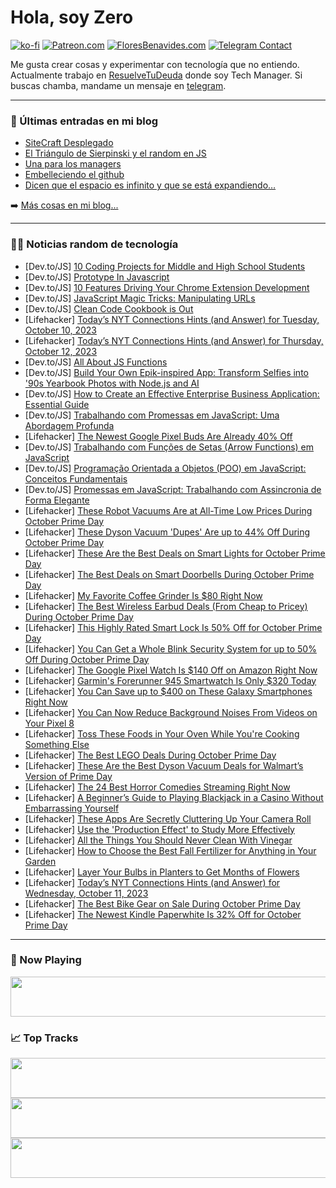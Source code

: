 # Hola, soy Zero

[![ko-fi](https://ko-fi.com/img/githubbutton_sm.svg)](https://ko-fi.com/J3J4N0LUK)
[![Patreon.com](https://img.shields.io/endpoint.svg?url=https%3A%2F%2Fshieldsio-patreon.vercel.app%2Fapi%3Fusername%3Dzerodragon%26type%3Dpatrons&style=for-the-badge)](https://patreon.com/zerodragon)
[![FloresBenavides.com](https://img.shields.io/website?down_message=oops&label=MiBlog&style=for-the-badge&up_message=online&url=https%3A%2F%2Ffloresbenavides.com)](https://floresbenavides.com)
[![Telegram Contact](https://img.shields.io/badge/escr%C3%ADbeme-ZeroDragon-%2326A5E4?style=for-the-badge&logo=telegram)](https://t.me/zerodragon)

Me gusta crear cosas y experimentar con tecnología que no entiendo.
Actualmente trabajo en [ResuelveTuDeuda](http://github.com/resuelve) donde soy Tech Manager.
Si buscas chamba, mandame un mensaje en [telegram](https://t.me/zerodragon).

---

### 📕 Últimas entradas en mi blog
<!-- BLOG-POST-LIST:START -->
- [SiteCraft Desplegado](https://floresbenavides.com/sitecraft-desplegado/)
- [El Triángulo de Sierpinski y el random en JS](https://floresbenavides.com/el-triangulo-de-sierpinski-y-el-random-en-js/)
- [Una para los managers](https://floresbenavides.com/una-para-los-managers/)
- [Embelleciendo el github](https://floresbenavides.com/embelleciendo-el-github/)
- [Dicen que el espacio es infinito y que se está expandiendo…](https://floresbenavides.com/dicen-que-el-espacio-es-infinito-y-que-se-esta-expandiendo/)
<!-- BLOG-POST-LIST:END -->

➡️ [Más cosas en mi blog...](https://floresbenavides.com)

---

### 👨‍💻 Noticias random de tecnología
<!-- TECH-POSTS:START -->
- [Dev.to/JS] [10 Coding Projects for Middle and High School Students](https://dev.to/codeguppy/10-coding-projects-for-middle-and-high-school-students-2la1)
- [Dev.to/JS] [Prototype In Javascript](https://dev.to/zeeshanali0704/prototype-in-javascript-5b44)
- [Dev.to/JS] [10 Features Driving Your Chrome Extension Development](https://dev.to/tonychain/10-features-driving-your-chrome-extension-development-3j7a)
- [Dev.to/JS] [JavaScript Magic Tricks: Manipulating URLs](https://dev.to/__28f08df2bb06aae67f97/javascript-magic-tricks-manipulating-urls-11i7)
- [Dev.to/JS] [Clean Code Cookbook is Out](https://dev.to/mcsee/clean-code-cookbook-is-out-4cfc)
- [Lifehacker] [Today’s NYT Connections Hints &lpar;and Answer&rpar; for Tuesday, October 10, 2023](https://lifehacker.com/nyt-connections-answer-today-october-10-2023-1850911643)
- [Lifehacker] [Today’s NYT Connections Hints &lpar;and Answer&rpar; for Thursday, October 12, 2023](https://lifehacker.com/nyt-connections-answer-today-october-12-2023-1850917526)
- [Dev.to/JS] [All About JS Functions](https://dev.to/itsmohamedyahia/all-about-functions-4a8d)
- [Dev.to/JS] [Build Your Own Epik-inspired App: Transform Selfies into &#39;90s Yearbook Photos with Node.js and AI](https://dev.to/mikeyoung44/build-your-own-epik-inspired-app-transform-selfies-into-90s-yearbook-photos-with-nodejs-and-ai-4oel)
- [Dev.to/JS] [How to Create an Effective Enterprise Business Application: Essential Guide](https://dev.to/flatlogic/how-to-create-an-effective-enterprise-business-application-essential-guide-1ad0)
- [Dev.to/JS] [Trabalhando com Promessas em JavaScript: Uma Abordagem Profunda](https://dev.to/brayanmonteiroo/trabalhando-com-promessas-em-javascript-uma-abordagem-profunda-5022)
- [Lifehacker] [The Newest Google Pixel Buds Are Already 40% Off](https://lifehacker.com/the-newest-google-pixel-buds-are-already-40-off-1850919604)
- [Dev.to/JS] [Trabalhando com Funções de Setas &lpar;Arrow Functions&rpar; em JavaScript](https://dev.to/brayanmonteiroo/trabalhando-com-funcoes-de-setas-arrow-functions-em-javascript-2jci)
- [Dev.to/JS] [Programação Orientada a Objetos &lpar;POO&rpar; em JavaScript: Conceitos Fundamentais](https://dev.to/brayanmonteiroo/programacao-orientada-a-objetos-poo-em-javascript-conceitos-fundamentais-1aek)
- [Dev.to/JS] [Promessas em JavaScript: Trabalhando com Assincronia de Forma Elegante](https://dev.to/brayanmonteiroo/promessas-em-javascript-trabalhando-com-assincronia-de-forma-elegante-5a6l)
- [Lifehacker] [These Robot Vacuums Are at All-Time Low Prices During October Prime Day](https://lifehacker.com/robot-vacuum-deals-prime-day-1850919434)
- [Lifehacker] [These Dyson Vacuum &#39;Dupes&#39; Are up to 44% Off During October Prime Day](https://lifehacker.com/best-dyson-dupe-deals-prime-day-1850918597)
- [Lifehacker] [These Are the Best Deals on Smart Lights for October Prime Day](https://lifehacker.com/these-are-the-best-deals-on-smart-lights-for-october-pr-1850918437)
- [Lifehacker] [The Best Deals on Smart Doorbells During October Prime Day](https://lifehacker.com/the-best-deals-on-smart-doorbells-during-october-prime-1850917585)
- [Lifehacker] [My Favorite Coffee Grinder Is $80 Right Now](https://lifehacker.com/my-favorite-coffee-grinder-is-80-right-now-1850917834)
- [Lifehacker] [The Best Wireless Earbud Deals &lpar;From Cheap to Pricey&rpar; During October Prime Day](https://lifehacker.com/best-wireless-earbud-deals-prime-day-1850918280)
- [Lifehacker] [This Highly Rated Smart Lock Is 50% Off for October Prime Day](https://lifehacker.com/this-highly-rated-smart-lock-is-50-off-for-october-pri-1850918061)
- [Lifehacker] [You Can Get a Whole Blink Security System for up to 50% Off During October Prime Day](https://lifehacker.com/you-can-get-a-whole-blink-security-system-for-up-to-50-1850918233)
- [Lifehacker] [The Google Pixel Watch Is $140 Off on Amazon Right Now](https://lifehacker.com/the-google-pixel-watch-is-140-off-on-amazon-right-now-1850917882)
- [Lifehacker] [Garmin&#39;s Forerunner 945 Smartwatch Is Only $320 Today](https://lifehacker.com/garmins-forerunner-945-smartwatch-is-only-320-today-1850918717)
- [Lifehacker] [You Can Save up to $400 on These Galaxy Smartphones Right Now](https://lifehacker.com/you-can-save-up-to-400-on-these-galaxy-smartphones-rig-1850917822)
- [Lifehacker] [You Can Now Reduce Background Noises From Videos on Your Pixel 8](https://lifehacker.com/you-can-now-reduce-background-noises-from-videos-on-you-1850904039)
- [Lifehacker] [Toss These Foods in Your Oven While You&#39;re Cooking Something Else](https://lifehacker.com/toss-these-foods-in-your-oven-while-youre-cooking-somet-1850913080)
- [Lifehacker] [The Best LEGO Deals During October Prime Day](https://lifehacker.com/the-best-lego-deals-during-october-prime-day-1850916502)
- [Lifehacker] [These Are the Best Dyson Vacuum Deals for Walmart’s Version of Prime Day](https://lifehacker.com/these-are-the-best-dyson-vacuum-deals-for-walmart-s-ver-1850916171)
- [Lifehacker] [The 24 Best Horror Comedies Streaming Right Now](https://lifehacker.com/best-horror-comedies-1850914493)
- [Lifehacker] [A Beginner’s Guide to Playing Blackjack in a Casino Without Embarrassing Yourself](https://lifehacker.com/a-beginner-s-guide-to-playing-blackjack-in-a-casino-wit-1850913688)
- [Lifehacker] [These Apps Are Secretly Cluttering Up Your Camera Roll](https://lifehacker.com/these-apps-are-secretly-cluttering-up-your-camera-roll-1850913660)
- [Lifehacker] [Use the &#39;Production Effect&#39; to Study More Effectively](https://lifehacker.com/use-the-production-effect-to-study-more-effectively-1850915123)
- [Lifehacker] [All the Things You Should Never Clean With Vinegar](https://lifehacker.com/all-the-things-you-should-never-clean-with-vinegar-1850914553)
- [Lifehacker] [How to Choose the Best Fall Fertilizer for Anything in Your Garden](https://lifehacker.com/how-to-choose-the-best-fall-fertilizer-for-anything-in-1850913755)
- [Lifehacker] [Layer Your Bulbs in Planters to Get Months of Flowers](https://lifehacker.com/layer-your-bulbs-in-planters-to-get-months-of-flowers-1850910574)
- [Lifehacker] [Today’s NYT Connections Hints &lpar;and Answer&rpar; for Wednesday, October 11, 2023](https://lifehacker.com/nyt-connections-answer-today-october-11-2023-1850914556)
- [Lifehacker] [The Best Bike Gear on Sale During October Prime Day](https://lifehacker.com/the-best-bike-gear-on-sale-during-october-prime-day-1850913146)
- [Lifehacker] [The Newest Kindle Paperwhite Is 32% Off for October Prime Day](https://lifehacker.com/the-newest-kindle-paperwhite-is-32-off-for-october-pri-1850915411)<!-- TECH-POSTS:END -->

---

### 🎵 Now Playing
<a href="https://spotify-now-playing-dun.vercel.app/now-playing?open"><img src="https://spotify-now-playing-dun.vercel.app/now-playing" width="540" height="64"></a>

### 📈 Top Tracks
<a href="https://spotify-now-playing-dun.vercel.app/top-tracks?i=1&open"><img src="https://spotify-now-playing-dun.vercel.app/top-tracks?i=1" width="540" height="64"></a>
<a href="https://spotify-now-playing-dun.vercel.app/top-tracks?i=2&open"><img src="https://spotify-now-playing-dun.vercel.app/top-tracks?i=2" width="540" height="64"></a>
<a href="https://spotify-now-playing-dun.vercel.app/top-tracks?i=3&open"><img src="https://spotify-now-playing-dun.vercel.app/top-tracks?i=3" width="540" height="64"></a>
